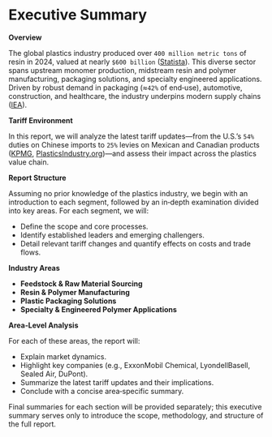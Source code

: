 # Executive Summary

**Overview**

The global plastics industry produced over `400 million metric tons` of resin in 2024, valued at nearly `$600 billion` ([Statista](https://www.statista.com/statistics/1126162/global-plastics-production-volume/)). This diverse sector spans upstream monomer production, midstream resin and polymer manufacturing, packaging solutions, and specialty engineered applications. Driven by robust demand in packaging (≈`42%` of end‑use), automotive, construction, and healthcare, the industry underpins modern supply chains ([IEA](https://www.iea.org/data-and-statistics)).

**Tariff Environment**

In this report, we will analyze the latest tariff updates—from the U.S.’s `54%` duties on Chinese imports to `25%` levies on Mexican and Canadian products ([KPMG](https://kpmg.com/us/en/taxnewsflash/news/2025/03/united-states-increases-tariffs-chinese-imports-20-percent.html), [PlasticsIndustry.org](https://www.plasticsindustry.org/blog/tariffs-on-mexico-canada-and-china-whats-at-stake-for-the-u-s-plastics-industry/))—and assess their impact across the plastics value chain.

**Report Structure**

Assuming no prior knowledge of the plastics industry, we begin with an introduction to each segment, followed by an in‑depth examination divided into key areas. For each segment, we will:
- Define the scope and core processes.
- Identify established leaders and emerging challengers.
- Detail relevant tariff changes and quantify effects on costs and trade flows.

**Industry Areas**

- **Feedstock & Raw Material Sourcing**  
- **Resin & Polymer Manufacturing**  
- **Plastic Packaging Solutions**  
- **Specialty & Engineered Polymer Applications**

**Area‑Level Analysis**

For each of these areas, the report will:
- Explain market dynamics.  
- Highlight key companies (e.g., ExxonMobil Chemical, LyondellBasell, Sealed Air, DuPont).  
- Summarize the latest tariff updates and their implications.  
- Conclude with a concise area‑specific summary.

Final summaries for each section will be provided separately; this executive summary serves only to introduce the scope, methodology, and structure of the full report.
